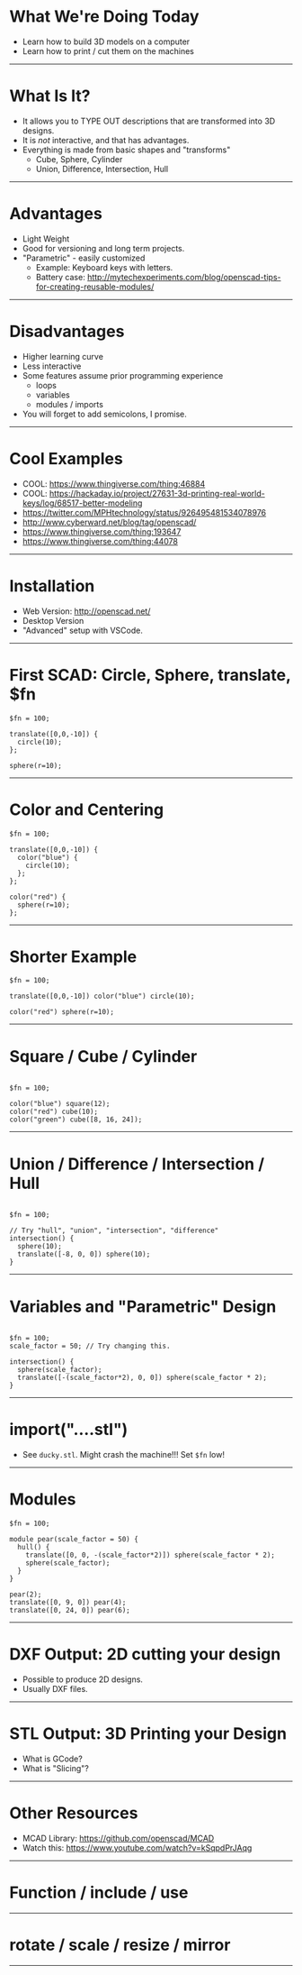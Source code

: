 # What We're Doing Today

 * Learn how to build 3D models on a computer
 * Learn how to print / cut them on the machines

---

# What Is It?

 * It allows you to TYPE OUT descriptions that are transformed into 3D designs.
 * It is _not_ interactive, and that has advantages.
 * Everything is made from basic shapes and "transforms"
   * Cube, Sphere, Cylinder
   * Union, Difference, Intersection, Hull

---


# Advantages

 * Light Weight
 * Good for versioning and long term projects.
 * "Parametric" - easily customized
   * Example: Keyboard keys with letters.
   * Battery case: http://mytechexperiments.com/blog/openscad-tips-for-creating-reusable-modules/

---


# Disadvantages

 * Higher learning curve
 * Less interactive
 * Some features assume prior programming experience
   * loops
   * variables
   * modules / imports
 * You will forget to add semicolons, I promise.

---


# Cool Examples

 * COOL: https://www.thingiverse.com/thing:46884
 * COOL: https://hackaday.io/project/27631-3d-printing-real-world-keys/log/68517-better-modeling
 * https://twitter.com/MPHtechnology/status/926495481534078976
 * http://www.cyberward.net/blog/tag/openscad/
 * https://www.thingiverse.com/thing:193647
 * https://www.thingiverse.com/thing:44078

---


# Installation

 * Web Version: http://openscad.net/
 * Desktop Version
 * "Advanced" setup with VSCode.

---


# First SCAD: Circle, Sphere, translate, $fn

```
$fn = 100;

translate([0,0,-10]) {
  circle(10);
};

sphere(r=10);

```

---


# Color and Centering

```
$fn = 100;

translate([0,0,-10]) {
  color("blue") {
    circle(10);
  };
};

color("red") {
  sphere(r=10);
};

```

---


# Shorter Example

```
$fn = 100;

translate([0,0,-10]) color("blue") circle(10);

color("red") sphere(r=10);

```

---


# Square / Cube / Cylinder


```

$fn = 100;

color("blue") square(12);
color("red") cube(10);
color("green") cube([8, 16, 24]);

```

---


# Union / Difference / Intersection / Hull

```

$fn = 100;

// Try "hull", "union", "intersection", "difference"
intersection() {
  sphere(10);
  translate([-8, 0, 0]) sphere(10);
}
```

---


# Variables and "Parametric" Design

```

$fn = 100;
scale_factor = 50; // Try changing this.

intersection() {
  sphere(scale_factor);
  translate([-(scale_factor*2), 0, 0]) sphere(scale_factor * 2);
}

```

---


# import("….stl")

 * See `ducky.stl`. Might crash the machine!!! Set `$fn` low!

---


# Modules

```
$fn = 100;

module pear(scale_factor = 50) {
  hull() {
    translate([0, 0, -(scale_factor*2)]) sphere(scale_factor * 2);
    sphere(scale_factor);
  }
}

pear(2);
translate([0, 9, 0]) pear(4);
translate([0, 24, 0]) pear(6);

```

---


# DXF Output: 2D cutting your design

 * Possible to produce 2D designs.
 * Usually DXF files.

---


# STL Output: 3D Printing your Design

 * What is GCode?
 * What is "Slicing"?

---


# Other Resources

 * MCAD Library: https://github.com/openscad/MCAD
 * Watch this: https://www.youtube.com/watch?v=kSqpdPrJAqg

---


# Function / include / use

---


# rotate / scale / resize / mirror

---


